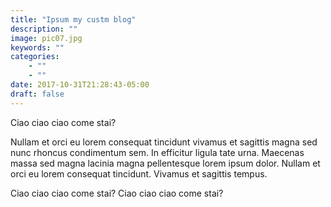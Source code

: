 ```yaml
---
title: "Ipsum my custm blog"
description: ""
image: pic07.jpg
keywords: ""
categories: 
    - ""
    - ""
date: 2017-10-31T21:28:43-05:00
draft: false
---
```

Ciao ciao ciao come stai?

Nullam et orci eu lorem consequat tincidunt vivamus et sagittis magna sed nunc rhoncus condimentum sem. In efficitur ligula tate urna. Maecenas massa sed magna lacinia magna pellentesque lorem ipsum dolor. Nullam et orci eu lorem consequat tincidunt. Vivamus et sagittis tempus.

Ciao ciao ciao come stai? Ciao ciao ciao come stai?
